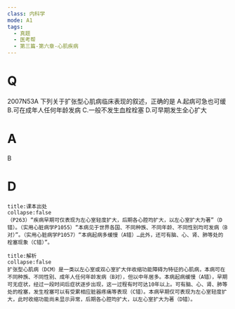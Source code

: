 ```yaml
---
class: 内科学
mode: A1
tags:
  - 真题
  - 医考帮
  - 第三篇-第六章-心肌疾病
---
```


# Q
2007N53A 下列关于扩张型心肌病临床表现的叙述，正确的是
A.起病可急也可缓
B.可在成年人任何年龄发病
C.一般不发生血栓栓塞
D.可早期发生全心扩大

# A
B
# D
```ad-note
title:课本出处
collapse:false
（P263）“疾病早期可仅表现为左心室轻度扩大，后期各心腔均扩大，以左心室扩大为著”（D错）。（实用心脏病学P1055）“本病见于世界各国、不同种族、不同年龄、不同性别均可发病（B对）”。（实用心脏病学P1057）“本病起病多缓慢（A错）…此外，还可有脑、心、肾、肺等处的栓塞现象（C错）”。
```

```ad-summary
title:解析
collapse:false
扩张型心肌病（DCM）是一类以左心室或双心室扩大伴收缩功能障碍为特征的心肌病，本病可在不同种族、不同性别、成年人任何年龄发病（B对），但以中年居多。本病起病缓慢（A错），早期可无症状，经过一段时间后症状逐步出现，这一过程有时可达10年以上。可有脑、心、肾、肺等处的栓塞，发生栓塞可以有受累相应脏器疼痛等表现（C错）。本病早期仅可表现为左心室轻度扩大，此时收缩功能尚未显示异常，后期各心腔均扩大，以左心室扩大为著（D错）。
```

